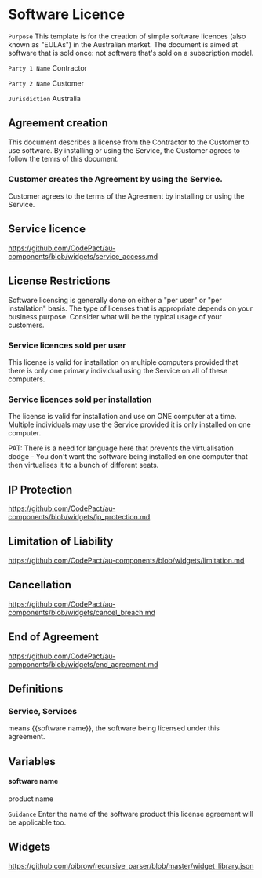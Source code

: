 # Software Licence

`Purpose` This template is for the creation of simple software licences (also known as "EULAs") in the Australian market. The document is aimed at software that is sold once: not software that's sold on a subscription model.

`Party 1 Name` Contractor

`Party 2 Name` Customer

`Jurisdiction` Australia

## Agreement creation

This document describes a license from the Contractor to the Customer to use software. By installing or using the Service, the Customer agrees to follow the temrs of this document.

### Customer creates the Agreement by using the Service.

Customer agrees to the terms of the Agreement by installing or using the Service.

## Service licence

https://github.com/CodePact/au-components/blob/widgets/service_access.md

## License Restrictions

Software licensing is generally done on either a "per user" or "per installation" basis. The type of licenses that is appropriate depends on your business purpose. Consider what will be the typical usage of your customers.

### Service licences sold per user

This license is valid for installation on multiple computers provided that there is only one primary individual using the Service on all of these computers.

### Service licences sold per installation

The license is valid for installation and use on ONE computer at a time. Multiple individuals may use the Service provided it is only installed on one computer.

PAT: There is a need for language here that prevents the virtualisation dodge - You don't want the software being installed on one computer that then virtualises it to a bunch of different seats.

## IP Protection

https://github.com/CodePact/au-components/blob/widgets/ip_protection.md

## Limitation of Liability

https://github.com/CodePact/au-components/blob/widgets/limitation.md

## Cancellation

https://github.com/CodePact/au-components/blob/widgets/cancel_breach.md


## End of Agreement

https://github.com/CodePact/au-components/blob/widgets/end_agreement.md

## Definitions

### Service, Services
means {{software name}}, the software being licensed under this agreement.

## Variables

#### software name

product name

`Guidance` Enter the name of the software product this license agreement will be applicable too.

## Widgets

https://github.com/pjbrow/recursive_parser/blob/master/widget_library.json
